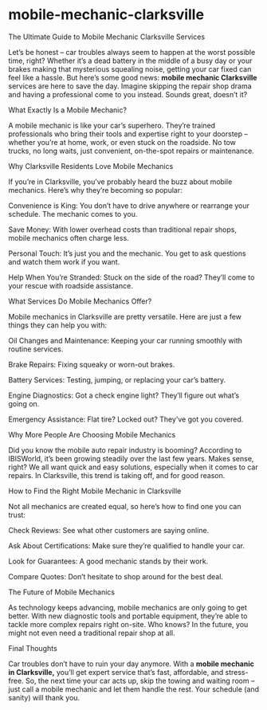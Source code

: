 # mobile-mechanic-clarksville
The Ultimate Guide to Mobile Mechanic Clarksville Services

Let’s be honest – car troubles always seem to happen at the worst possible time, right? Whether it’s a dead battery in the middle of a busy day or your brakes making that mysterious squealing noise, getting your car fixed can feel like a hassle. But here’s some good news: **mobile mechanic Clarksville** services are here to save the day. Imagine skipping the repair shop drama and having a professional come to you instead. Sounds great, doesn’t it?

What Exactly Is a Mobile Mechanic?

A mobile mechanic is like your car’s superhero. They’re trained professionals who bring their tools and expertise right to your doorstep – whether you’re at home, work, or even stuck on the roadside. No tow trucks, no long waits, just convenient, on-the-spot repairs or maintenance.

Why Clarksville Residents Love Mobile Mechanics

If you’re in Clarksville, you’ve probably heard the buzz about mobile mechanics. Here’s why they’re becoming so popular:

Convenience is King: You don’t have to drive anywhere or rearrange your schedule. The mechanic comes to you.

Save Money: With lower overhead costs than traditional repair shops, mobile mechanics often charge less.

Personal Touch: It’s just you and the mechanic. You get to ask questions and watch them work if you want.

Help When You’re Stranded: Stuck on the side of the road? They’ll come to your rescue with roadside assistance.

What Services Do Mobile Mechanics Offer?

Mobile mechanics in Clarksville are pretty versatile. Here are just a few things they can help you with:

Oil Changes and Maintenance: Keeping your car running smoothly with routine services.

Brake Repairs: Fixing squeaky or worn-out brakes.

Battery Services: Testing, jumping, or replacing your car’s battery.

Engine Diagnostics: Got a check engine light? They’ll figure out what’s going on.

Emergency Assistance: Flat tire? Locked out? They’ve got you covered.

Why More People Are Choosing Mobile Mechanics

Did you know the mobile auto repair industry is booming? According to IBISWorld, it’s been growing steadily over the last few years. Makes sense, right? We all want quick and easy solutions, especially when it comes to car repairs. In Clarksville, this trend is taking off, and for good reason.

How to Find the Right Mobile Mechanic in Clarksville

Not all mechanics are created equal, so here’s how to find one you can trust:

Check Reviews: See what other customers are saying online.

Ask About Certifications: Make sure they’re qualified to handle your car.

Look for Guarantees: A good mechanic stands by their work.

Compare Quotes: Don’t hesitate to shop around for the best deal.

The Future of Mobile Mechanics

As technology keeps advancing, mobile mechanics are only going to get better. With new diagnostic tools and portable equipment, they’re able to tackle more complex repairs right on-site. Who knows? In the future, you might not even need a traditional repair shop at all.

Final Thoughts

Car troubles don’t have to ruin your day anymore. With a **mobile mechanic in Clarksville,** you’ll get expert service that’s fast, affordable, and stress-free. So, the next time your car acts up, skip the towing and waiting room – just call a mobile mechanic and let them handle the rest. Your schedule (and sanity) will thank you.
